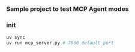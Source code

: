 ### Sample project to test MCP Agent modes

### init
```python
uv sync
uv run mcp_server.py # 7860 default port
```